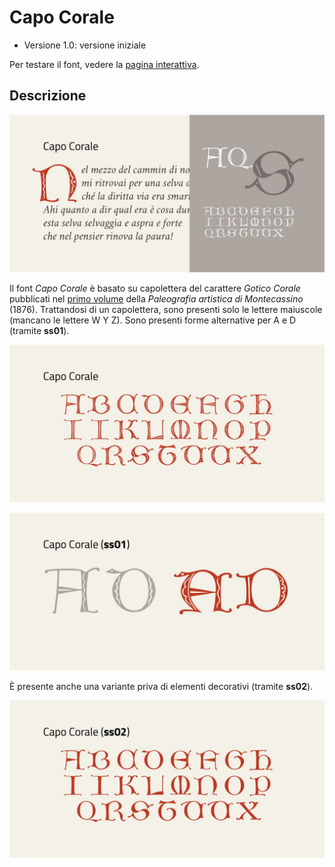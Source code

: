 # Capo Corale
* Versione 1.0: versione iniziale

Per testare il font, vedere la [pagina interattiva](https://m-casanova.github.io/CapoCorale/).

## Descrizione
![image](images/capocorale_1.jpg)

Il font _Capo Corale_ è basato su capolettera del carattere _Gotico Corale_ pubblicati nel [primo volume](https://archive.org/details/gri_33125015244383/page/n35/mode/2up) della _Paleografia artistica di Montecassino_ (1876). Trattandosi di un capolettera, sono presenti solo le lettere maiuscole (mancano le lettere W Y Z). Sono presenti forme alternative per A e D (tramite __ss01__).</p>

![image](images/capocorale_2.jpg)

![image](images/capocorale_3.jpg)

È presente anche una variante priva di elementi decorativi (tramite __ss02__).

![image](images/capocorale_4.jpg)
